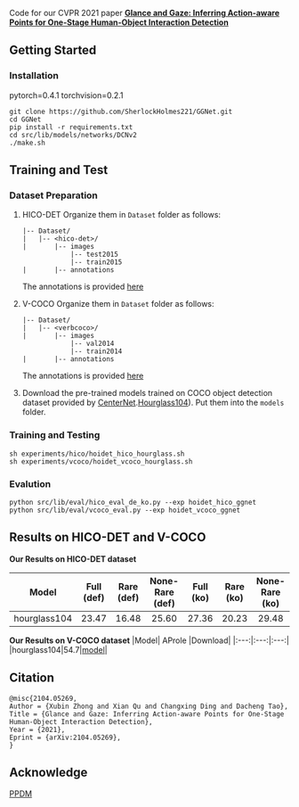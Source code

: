 Code for our CVPR 2021 paper [**Glance and Gaze: Inferring Action-aware Points for One-Stage Human-Object Interaction Detection**](https://arxiv.org/pdf/2104.05269.pdf)

## Getting Started
### Installation
pytorch=0.4.1 torchvision=0.2.1 
 ~~~
 git clone https://github.com/SherlockHolmes221/GGNet.git
 cd GGNet
 pip install -r requirements.txt
 cd src/lib/models/networks/DCNv2
 ./make.sh
 ~~~

## Training and Test
### Dataset Preparation
1. HICO-DET Organize them in `Dataset` folder as follows:

    ~~~
    |-- Dataset/
    |   |-- <hico-det>/
    |       |-- images
                |-- test2015
                |-- train2015
    |       |-- annotations
    ~~~
    The annotations is provided [here](https://drive.google.com/drive/folders/12mR03rgdAhMMMqq68PBTeH3OdgyV4YzB?usp=sharing)
2.  V-COCO Organize them in `Dataset` folder as follows:

    ~~~
    |-- Dataset/
    |   |-- <verbcoco>/
    |       |-- images
                |-- val2014
                |-- train2014
    |       |-- annotations
    ~~~
    The annotations is provided [here](https://drive.google.com/drive/folders/14vrkyctUqF8w3LQ347SIwLwx0FXayE7-?usp=sharing)
 3. Download the pre-trained models trained on COCO object detection dataset provided by  [CenterNet](https://github.com/xingyizhou/CenterNet).[Hourglass104](https://drive.google.com/open?id=1cNyDmyorOduMRsgXoUnuyUiF6tZNFxaG)). Put them into the `models` folder.

### Training and Testing
~~~
sh experiments/hico/hoidet_hico_hourglass.sh 
sh experiments/vcoco/hoidet_vcoco_hourglass.sh 
~~~
### Evalution
~~~
python src/lib/eval/hico_eval_de_ko.py --exp hoidet_hico_ggnet 
python src/lib/eval/vcoco_eval.py --exp hoidet_vcoco_ggnet 
~~~

## Results on HICO-DET and V-COCO

**Our Results on HICO-DET dataset**


|Model| Full (def)| Rare (def)| None-Rare (def)|Full (ko)| Rare (ko)| None-Rare (ko)|FPS|Download|
|:---:|:---:|:---:|:---:|:---:|:---:|:---:|:---:|:---:|
|hourglass104|23.47|16.48	|	25.60|	27.36|	20.23|	29.48|9|[model](https://drive.google.com/drive/folders/1Dmb87WH4KG51PQtS6CfQqgxb5v04g5Gn?usp=sharing)|

**Our Results on V-COCO dataset**
|Model| AProle |Download|
|:---:|:---:|:---:|
|hourglass104|54.7|[model](https://drive.google.com/drive/folders/1Dmb87WH4KG51PQtS6CfQqgxb5v04g5Gn?usp=sharing)|

## Citation
~~~
@misc{2104.05269,
Author = {Xubin Zhong and Xian Qu and Changxing Ding and Dacheng Tao},
Title = {Glance and Gaze: Inferring Action-aware Points for One-Stage Human-Object Interaction Detection},
Year = {2021},
Eprint = {arXiv:2104.05269},
}
~~~

## Acknowledge
[PPDM](https://github.com/YueLiao/PPDM)
